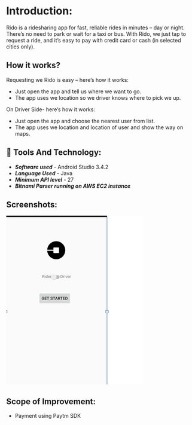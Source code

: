 # Introduction:
   Rido is a ridesharing app for fast, reliable rides in minutes – day or night. There’s no  need to  park or wait for a taxi or bus. With Rido, we just tap to request a ride, and   it’s easy to pay with credit card or cash (in selected cities only).
   
   ## How it works?
   Requesting we Rido is easy – here’s how it works:

  - Just open the app and tell us where we want to go.
  - The app uses we location so we driver knows where to pick we up.

  On Driver Side- here’s how it works:
  - Just open the app and choose the nearest user from list.
  - The app uses we location and location of user and show the way on maps.
  
  ## 🚧 Tools And Technology:
  - ***Software used*** - Android Studio 3.4.2
  - ***Language Used*** - Java
  - ***Minimum API level*** - 27 
  - ***Bitnami Parser running on AWS EC2 instance***
 
 ## Screenshots:
 
 ![alt text](https://github.com/Shubsm/Rido/blob/master/Capture1.PNG)
 
 ## Scope of Improvement:
 - Payment using Paytm SDK
